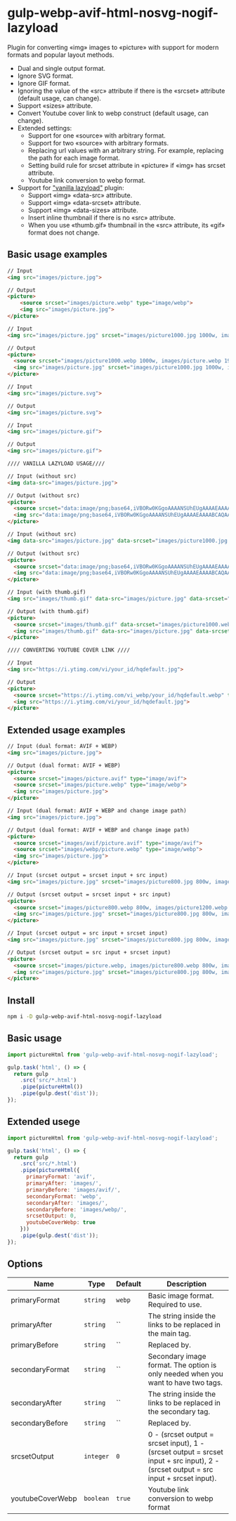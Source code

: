 # gulp-webp-avif-html-nosvg-nogif-lazyload

Plugin for converting «img» images to «picture» with support for modern formats and popular layout methods.
- Dual and single output format.
- Ignore SVG format. 
- Ignore GIF format.
- Ignoring the value of the «src» attribute if there is the «srcset» attribute (default usage, can change). 
- Support «sizes» attribute. 
- Convert Youtube cover link to webp construct (default usage, can change).
- Extended settings:
    - Support for one «source» with arbitrary format.
    - Support for two «source» with arbitrary formats.
    - Replacing url values with an arbitrary string. For example, replacing the path for each image format.
    - Setting build rule for srcset attribute in «picture» if «img» has srcset attribute.
    - Youtube link conversion to webp format.
- Support for ["vanilla lazyload"](https://www.andreaverlicchi.eu/vanilla-lazyload/) plugin: 
    - Support «img» «data-src» attribute.
    - Support «img» «data-srcset» attribute.
    - Support «img» «data-sizes» attribute.
    - Insert inline thumbnail if there is no «src» attribute.
    - When you use «thumb.gif» thumbnail in the «src» attribute, its «gif» format does not change.    


## Basic usage examples
```html
// Input
<img src="images/picture.jpg">

// Output
<picture>
    <source srcset="images/picture.webp" type="image/webp">
    <img src="images/picture.jpg">
</picture>

// Input
<img src="images/picture.jpg" srcset="images/picture1000.jpg 1000w, images/picture.jpg 1920w" sizes="(max-width: 768px) 100vw, 80vw">

// Output
<picture>
  <source srcset="images/picture1000.webp 1000w, images/picture.webp 1920w" sizes="(max-width: 768px) 100vw, 80vw" type="image/webp">
  <img src="images/picture.jpg" srcset="images/picture1000.jpg 1000w, images/picture.jpg 1920w" sizes="(max-width: 768px) 100vw, 80vw">
</picture>

// Input
<img src="images/picture.svg">

// Output
<img src="images/picture.svg">

// Input
<img src="images/picture.gif">

// Output
<img src="images/picture.gif">

//// VANILLA LAZYLOAD USAGE////

// Input (without src)
<img data-src="images/picture.jpg">

// Output (without src)
<picture>
  <source srcset="data:image/png;base64,iVBORw0KGgoAAAANSUhEUgAAAAEAAAABCAQAAAC1HAwCAAAAC0lEQVR42mNkYAAAAAYAAjCB0C8AAAAASUVORK5CYII=" data-srcset="images/picture.webp" type="image/webp">
  <img src="data:image/png;base64,iVBORw0KGgoAAAANSUhEUgAAAAEAAAABCAQAAAC1HAwCAAAAC0lEQVR42mNkYAAAAAYAAjCB0C8AAAAASUVORK5CYII="  data-src="images/picture.jpg">
</picture>

// Input (without src)
<img data-src="images/picture.jpg" data-srcset="images/picture1000.jpg 1000w, images/picture.jpg 1920w">

// Output (without src)
<picture>
  <source srcset="data:image/png;base64,iVBORw0KGgoAAAANSUhEUgAAAAEAAAABCAQAAAC1HAwCAAAAC0lEQVR42mNkYAAAAAYAAjCB0C8AAAAASUVORK5CYII=" data-srcset="images/picture1000.webp 1000w, images/picture.webp 1920w" type="image/webp">
  <img src="data:image/png;base64,iVBORw0KGgoAAAANSUhEUgAAAAEAAAABCAQAAAC1HAwCAAAAC0lEQVR42mNkYAAAAAYAAjCB0C8AAAAASUVORK5CYII="  data-src="images/picture.jpg" data-srcset="images/picture1000.jpg 1000w, images/picture.jpg 1920w">
</picture>

// Input (with thumb.gif)
<img src="images/thumb.gif" data-src="images/picture.jpg" data-srcset="images/picture1000.jpg 1000w, images/picture.jpg 1920w" sizes="(max-width: 768px) 100vw, 80vw">

// Output (with thumb.gif)
<picture>
  <source srcset="images/thumb.gif" data-srcset="images/picture1000.webp 1000w, images/picture.webp 1920w" sizes="(max-width: 768px) 100vw, 80vw" type="image/webp">
  <img src="images/thumb.gif" data-src="images/picture.jpg" data-srcset="images/picture1000.jpg 1000w, images/picture.jpg 1920w" sizes="(max-width: 768px) 100vw, 80vw">
</picture>

//// CONVERTING YOUTUBE COVER LINK ////

// Input
<img src="https://i.ytimg.com/vi/your_id/hqdefault.jpg">

// Output
<picture>
  <source srcset="https://i.ytimg.com/vi_webp/your_id/hqdefault.webp" type="image/webp">
  <img src="https://i.ytimg.com/vi/your_id/hqdefault.jpg">
</picture>
```

## Extended usage examples
```html
// Input (dual format: AVIF + WEBP)
<img src="images/picture.jpg">

// Output (dual format: AVIF + WEBP)
<picture>
  <source srcset="images/picture.avif" type="image/avif">
  <source srcset="images/picture.webp" type="image/webp">
  <img src="images/picture.jpg">
</picture>

// Input (dual format: AVIF + WEBP and change image path)
<img src="images/picture.jpg">

// Output (dual format: AVIF + WEBP and change image path)
<picture>
  <source srcset="images/avif/picture.avif" type="image/avif">
  <source srcset="images/webp/picture.webp" type="image/webp">
  <img src="images/picture.jpg">
</picture>

// Input (srcset output = srcset input + src input)
<img src="images/picture.jpg" srcset="images/picture800.jpg 800w, images/picture1200.jpg 1200w">

// Output (srcset output = srcset input + src input)
<picture>
  <source srcset="images/picture800.webp 800w, images/picture1200.webp 1200w, images/picture.webp" type="image/webp">
  <img src="images/picture.jpg" srcset="images/picture800.jpg 800w, images/picture1200.jpg 1200w">
</picture>

// Input (srcset output = src input + srcset input)
<img src="images/picture.jpg" srcset="images/picture800.jpg 800w, images/picture1200.jpg 1200w">

// Output (srcset output = src input + srcset input)
<picture>
  <source srcset="images/picture.webp, images/picture800.webp 800w, images/picture1200.webp 1200w" type="image/webp">
  <img src="images/picture.jpg" srcset="images/picture800.jpg 800w, images/picture1200.jpg 1200w">
</picture>
```

## Install
```bash
npm i -D gulp-webp-avif-html-nosvg-nogif-lazyload
```
## Basic usage
```js
import pictureHtml from 'gulp-webp-avif-html-nosvg-nogif-lazyload';

gulp.task('html', () => {
  return gulp
    .src('src/*.html')
    .pipe(pictureHtml())
    .pipe(gulp.dest('dist'));
});
```
## Extended usege
```js
import pictureHtml from 'gulp-webp-avif-html-nosvg-nogif-lazyload';

gulp.task('html', () => {
  return gulp
    .src('src/*.html')
    .pipe(pictureHtml({
      primaryFormat: 'avif',
      primaryAfter: 'images/',
      primaryBefore: 'images/avif/',
      secondaryFormat: 'webp',
      secondaryAfter: 'images/',
      secondaryBefore: 'images/webp/',
      srcsetOutput: 0,
      youtubeCoverWebp: true
    }))
    .pipe(gulp.dest('dist'));
});
```

## Options

| Name              | Type         | Default      | Description                                                                                                                             |
| ----------------- | ------------ | ------------ | --------------------------------------------------------------------------------------------------------------------------------------- |
| primaryFormat     | `string`     | `webp`       | Basic image format. Required to use.                                                                                                    |
| primaryAfter      | `string`     | ``           | The string inside the links to be replaced in the main <source> tag.                                                                    |
| primaryBefore     | `string`     | ``           | Replaced by.                                                                                                                            |
| secondaryFormat   | `string`     | ``           | Secondary image format. The option is only needed when you want to have two <source> tags.                                              |
| secondaryAfter    | `string`     | ``           | The string inside the links to be replaced in the secondary <source> tag.                                                               |
| secondaryBefore   | `string`     | ``           | Replaced by.                                                                                                                            |
| srcsetOutput      | `integer`    | `0`          | 0 - (srcset output = srcset input), 1 - (srcset output = srcset input + src input), 2 - (srcset output = src input + srcset input).     |
| youtubeCoverWebp  | `boolean`    | `true`       | Youtube link conversion to webp format                                                                                                  |
